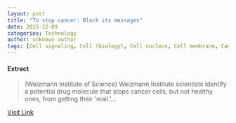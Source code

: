 ```yaml
---
layout: post
title: "To stop cancer: Block its messages"
date: 2015-12-09
categories: Technology
author: unknown author
tags: [Cell signaling, Cell (biology), Cell nucleus, Cell membrane, Cancer, MAPKERK pathway, Molecular biology, Life sciences, Biochemistry, Biology, Cell biology]
---
```





#### Extract
>(Weizmann Institute of Science) Weizmann Institute scientists identify a potential drug molecule that stops cancer cells, but not healthy ones, from getting their 'mail.'...



[Visit Link](http://www.eurekalert.org/pub_releases/2015-03/wios-tsc033015.php)


